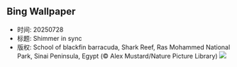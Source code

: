 ## Bing Wallpaper
- 时间: 20250728
- 标题: Shimmer in sync
- 版权: School of blackfin barracuda, Shark Reef, Ras Mohammed National Park, Sinai Peninsula, Egypt (© Alex Mustard/Nature Picture Library)
![](https://cn.bing.com/th?id=OHR.BlackfinBarracuda_EN-US1227116811_UHD.jpg&rf=LaDigue_UHD.jpg&pid=hp&w=3840&h=2160&rs=1&c=4)
